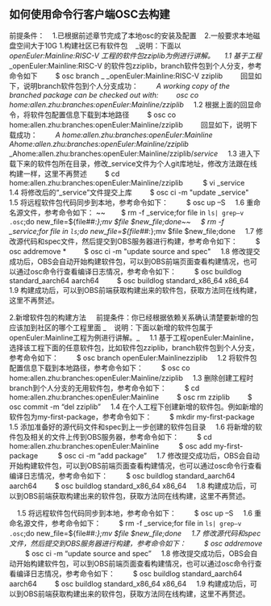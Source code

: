 ## 如何使用命令行客户端OSC去构建
前提条件：
   1.已根据前述章节完成了本地osc的安装及配置
   2.一般要求本地磁盘空间大于10G
1.构建社区已有软件包
   _说明：下面以 _openEuler:Mainline:RISC-V _工程的软件包zziplib为例进行讲解。_
    1.1 基于工程_ _openEuler:Mainline:RISC-V 的软件包zziplib，branch软件包到个人分支，参考命令如下
        $ osc branch _ _openEuler:Mainline:RISC-V  zziplib
        回显如下，说明branch软件包到个人分支成功：
        _A working copy of the branched package can be checked out with:_
        _osc co home:allen.zhu:branches:openEuler:Mainline/zziplib_
    1.2 根据上面的回显命令，将软件包配置信息下载到本地路径
        $ osc co home:allen.zhu:branches:openEuler:Mainline/zziplib
        回显如下，说明下载成功：
        _A home:allen.zhu:branches:openEuler:Mainline_
                _Ahome:allen.zhu:branches:openEuler:Mainline/zziplib_
                _Ahome:allen.zhu:branches:openEuler:Mainline/zziplib/_service_
    1.3 进入下载下来的软件包所在目录，修改_service文件为个人git库地址，修改方法跟在线构建一样，这里不再赘述
        $ cd home:allen.zhu:branches:openEuler:Mainline/zziplib
         $ vi _service
    1.4 将修改后的“_service”文件提交上库
        $ osc ci -m "update _service"
    1.5 将远程软件包代码同步到本地，参考命令如下：
        $ osc up –S
    1.6 重命名源文件，参考命令如下：
~~        $ rm -f _service;for file in `ls| grep–v .osc`;do new_file=${file##*:};mv $file $new_file;done~~
    $ rm -f _service;for file in `ls`;do new_file=${file##*:};mv $file $new_file;done
    1.7 修改源代码和spec文件，然后提交到OBS服务器进行构建，参考命令如下：
        $ osc addremove *
        $ osc ci -m "update source and spec"
    1.8 修改提交成功后，OBS会自动开始构建软件包，可以到OBS前端页面查看构建情况，也可以通过osc命令行查看编译日志情况，参考命令如下：
        $ osc buildlog standard_aarch64 aarch64
        $ osc buildlog standard_x86_64 x86_64
    1.9 构建成功后，可以到OBS前端获取构建出来的软件包，获取方法同在线构建，这里不再赘述。

2.新增软件包的构建方法
    前提条件：你已经根据依赖关系确认清楚要新增的包应该加到社区的哪个工程里面
_    说明：下面以新增的软件包属于openEuler:Mainline工程为例进行讲解。_
    1.1 基于工程openEuler:Mainline，选择该工程下面的任意软件包，比如软件包zziplib，branch软件包到个人分支，参考命令如下：
        $ osc branch openEuler:Mainlinezziplib
    1.2 将软件包配置信息下载到本地路径，参考命令如下：
        $ osc co home:allen.zhu:branches:openEuler:Mainline/zziplib
    1.3 删除创建工程时branch到个人分支的无用软件包，参考命令如下：
        $ cd home:allen.zhu:branches:openEuler:Mainline
        $ osc rm zziplib
        $ osc commit -m “del zziplib”
    1.4 在个人工程下创建新增的软件包。例如新增的软件包为my-first-package，参考命令如下：
        $ mkdir my-first-package
    1.5 添加准备好的源代码文件和spec到上一步创建的软件包目录
    1.6 将新增的软件包及相关的文件上传到OBS服务器，参考命令如下：
        $ cd home:allen.zhu:branches:openEuler:Mainline
         $ osc add my-first-package
         $ osc ci -m “add package”
    1.7 修改提交成功后，OBS会自动开始构建软件包，可以到OBS前端页面查看构建情况，也可以通过osc命令行查看编译日志情况，参考命令如下：
        $ osc buildlog standard_aarch64 aarch64
        $ osc buildlog standard_x86_64 x86_64
    1.8 构建成功后，可以到OBS前端获取构建出来的软件包，获取方法同在线构建，这里不再赘述。

    1.5 将远程软件包代码同步到本地，参考命令如下：
        $ osc up –S
    1.6 重命名源文件，参考命令如下：
        $ rm -f _service;for file in `ls| grep–v .osc`;do new_file=${file##*:};mv $file $new_file;done
    1.7 修改源代码和spec文件，然后提交到OBS服务器进行构建，参考命令如下：
        $ osc addremove*
        $ osc ci -m “update source and spec”
    1.8 修改提交成功后，OBS会自动开始构建软件包，可以到OBS前端页面查看构建情况，也可以通过osc命令行查看编译日志情况，参考命令如下：
        $ osc buildlog standard_aarch64 aarch64
        $ osc buildlog standard_x86_64 x86_64
    1.9 构建成功后，可以到OBS前端获取构建出来的软件包，获取方法同在线构建，这里不再赘述。
